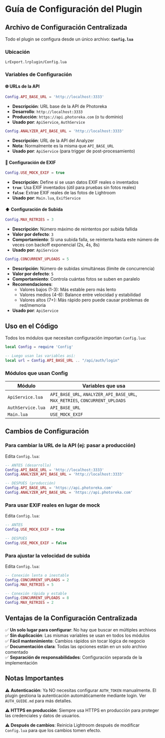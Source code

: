 # Guía de Configuración del Plugin

## Archivo de Configuración Centralizada

Todo el plugin se configura desde un único archivo: **`Config.lua`**

### Ubicación

```
LrExport.lrplugin/Config.lua
```

### Variables de Configuración

#### 🌐 URLs de la API

```lua
Config.API_BASE_URL = 'http://localhost:3333'
```

- **Descripción**: URL base de la API de Photoreka
- **Desarrollo**: `http://localhost:3333`
- **Producción**: `https://api.photoreka.com` (o tu dominio)
- **Usado por**: `ApiService`, `AuthService`

```lua
Config.ANALYZER_API_BASE_URL = 'http://localhost:3333'
```

- **Descripción**: URL de la API del Analyzer
- **Nota**: Normalmente es la misma que `API_BASE_URL`
- **Usado por**: `ApiService` (para trigger de post-procesamiento)

#### 📸 Configuración de EXIF

```lua
Config.USE_MOCK_EXIF = true
```

- **Descripción**: Define si se usan datos EXIF reales o inventados
- **`true`**: Usa EXIF inventados (útil para pruebas sin fotos reales)
- **`false`**: Extrae EXIF reales de las fotos de Lightroom
- **Usado por**: `Main.lua`, `ExifService`

#### ⬆️ Configuración de Subida

```lua
Config.MAX_RETRIES = 3
```

- **Descripción**: Número máximo de reintentos por subida fallida
- **Valor por defecto**: `3`
- **Comportamiento**: Si una subida falla, se reintenta hasta este número de veces con backoff exponencial (2s, 4s, 8s)
- **Usado por**: `ApiService`

```lua
Config.CONCURRENT_UPLOADS = 5
```

- **Descripción**: Número de subidas simultáneas (límite de concurrencia)
- **Valor por defecto**: `5`
- **Comportamiento**: Controla cuántas fotos se suben en paralelo
- **Recomendaciones**:
  - Valores bajos (1-3): Más estable pero más lento
  - Valores medios (4-6): Balance entre velocidad y estabilidad
  - Valores altos (7+): Más rápido pero puede causar problemas de red/memoria
- **Usado por**: `ApiService`

## Uso en el Código

Todos los módulos que necesitan configuración importan `Config.lua`:

```lua
local Config = require 'Config'

-- Luego usan las variables así:
local url = Config.API_BASE_URL .. "/api/auth/login"
```

### Módulos que usan Config

| Módulo            | Variables que usa                                                            |
| ----------------- | ---------------------------------------------------------------------------- |
| `ApiService.lua`  | `API_BASE_URL`, `ANALYZER_API_BASE_URL`, `MAX_RETRIES`, `CONCURRENT_UPLOADS` |
| `AuthService.lua` | `API_BASE_URL`                                                               |
| `Main.lua`        | `USE_MOCK_EXIF`                                                              |

## Cambios de Configuración

### Para cambiar la URL de la API (ej: pasar a producción)

Edita `Config.lua`:

```lua
-- ANTES (desarrollo)
Config.API_BASE_URL = 'http://localhost:3333'
Config.ANALYZER_API_BASE_URL = 'http://localhost:3333'

-- DESPUÉS (producción)
Config.API_BASE_URL = 'https://api.photoreka.com'
Config.ANALYZER_API_BASE_URL = 'https://api.photoreka.com'
```

### Para usar EXIF reales en lugar de mock

Edita `Config.lua`:

```lua
-- ANTES
Config.USE_MOCK_EXIF = true

-- DESPUÉS
Config.USE_MOCK_EXIF = false
```

### Para ajustar la velocidad de subida

Edita `Config.lua`:

```lua
-- Conexión lenta o inestable
Config.CONCURRENT_UPLOADS = 2
Config.MAX_RETRIES = 5

-- Conexión rápida y estable
Config.CONCURRENT_UPLOADS = 8
Config.MAX_RETRIES = 2
```

## Ventajas de la Configuración Centralizada

✅ **Un solo lugar para configurar**: No hay que buscar en múltiples archivos  
✅ **Sin duplicación**: Las mismas variables se usan en todos los módulos  
✅ **Fácil mantenimiento**: Cambios rápidos sin tocar lógica de negocio  
✅ **Documentación clara**: Todas las opciones están en un solo archivo comentado  
✅ **Separación de responsabilidades**: Configuración separada de la implementación

## Notas Importantes

⚠️ **Autenticación**: Ya NO necesitas configurar `AUTH_TOKEN` manualmente. El plugin gestiona la autenticación automáticamente mediante login. Ver `AUTH_GUIDE.md` para más detalles.

⚠️ **HTTPS en producción**: Siempre usa HTTPS en producción para proteger las credenciales y datos de usuarios.

⚠️ **Después de cambios**: Reinicia Lightroom después de modificar `Config.lua` para que los cambios tomen efecto.
